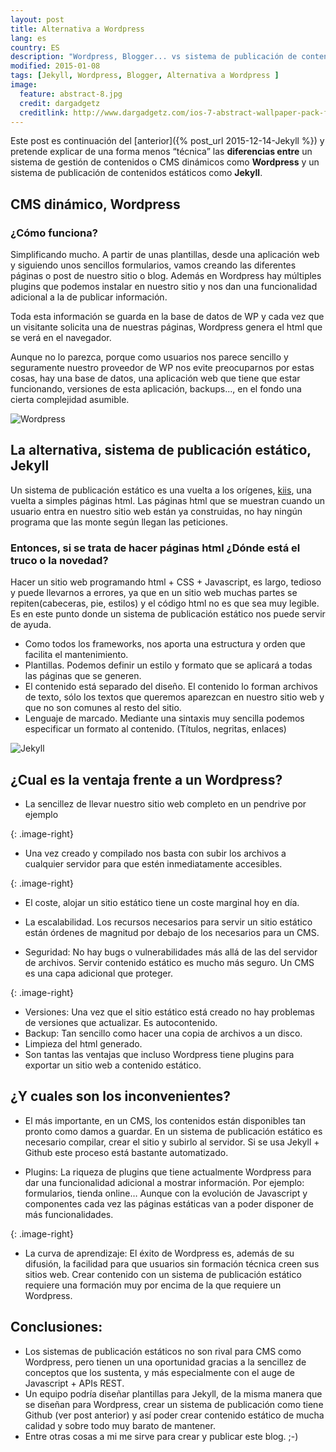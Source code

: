 ```yaml
---
layout: post
title: Alternativa a Wordpress
lang: es
country: ES
description: "Wordpress, Blogger... vs sistema de publicación de contenidos estáticos"
modified: 2015-01-08
tags: [Jekyll, Wordpress, Blogger, Alternativa a Wordpress ]
image:
  feature: abstract-8.jpg
  credit: dargadgetz
  creditlink: http://www.dargadgetz.com/ios-7-abstract-wallpaper-pack-for-iphone-5-and-ipod-touch-retina/
---
```


 

Este post es continuación del [anterior]({% post_url 2015-12-14-Jekyll %}) y pretende explicar de una forma menos “técnica” las **diferencias entre** un sistema de gestión de contenidos o CMS dinámicos como **Wordpress** y un sistema de publicación de contenidos estáticos como **Jekyll**.

## CMS dinámico, Wordpress

### ¿Cómo funciona?
Simplificando mucho. A partir de unas plantillas, desde una aplicación web y siguiendo unos sencillos formularios, vamos creando las diferentes páginas o post de nuestro sitio o blog. Además en Wordpress hay múltiples plugins que podemos instalar en nuestro sitio y nos dan una funcionalidad adicional a la de publicar información.


Toda esta información se guarda en la base de datos de WP y cada vez que un visitante solicita una de nuestras páginas, Wordpress genera el html que se verá en el navegador.


Aunque no lo parezca, porque como usuarios nos parece sencillo y seguramente nuestro proveedor de WP nos evite preocuparnos por estas cosas, hay una base de datos, una aplicación web que tiene que estar funcionando, versiones de esta aplicación, backups..., en el fondo una cierta complejidad asumible.


<img src="{{ site.url }}/images/20160108AlternativaWP/Wordpress.jpg" alt="Wordpress">

## La alternativa, sistema de publicación estático, Jekyll
Un sistema de publicación estático es una vuelta a los orígenes, [kiis](https://es.wikipedia.org/wiki/Principio_KISS), una vuelta a simples páginas html. Las páginas html que se muestran cuando un usuario entra en nuestro sitio web están ya construidas, no hay ningún programa que las monte según llegan las peticiones. 

### Entonces, si se trata de hacer páginas html ¿Dónde está el truco o la novedad? 

Hacer un sitio web programando html + CSS + Javascript, es largo, tedioso y puede llevarnos a errores, ya que en un sitio web muchas partes se repiten(cabeceras, pie, estilos) y el código html no es que sea muy legible.
Es en este punto donde un sistema de publicación estático nos puede servir de ayuda.

* Como todos los frameworks, nos aporta una estructura y orden que facilita el mantenimiento.
* Plantillas. Podemos definir un estilo y formato que se aplicará a todas las páginas que se generen.
* El contenido está separado del diseño. El contenido lo forman archivos de texto, sólo los textos que queremos aparezcan en nuestro sitio web y que no son comunes al resto del sitio.
* Lenguaje de marcado. Mediante una sintaxis muy sencilla podemos especificar un formato al contenido. (Títulos, negritas, enlaces)

<img src="{{ site.url }}/images/20160108AlternativaWP/Jekyll.jpg" alt="Jekyll">

## ¿Cual es la ventaja frente a un Wordpress? 

* La sencillez de llevar nuestro sitio web completo en un pendrive por ejemplo

<img src="{{ site.url }}/images/20160108AlternativaWP/PenDrive-icon.png" alt="">{: .image-right}

* Una vez creado y compilado nos basta con subir los archivos a cualquier servidor para que estén inmediatamente accesibles.

<img src="{{ site.url }}/images/20160108AlternativaWP/money-icon.png" alt="">{: .image-right}

* El coste, alojar un sitio estático tiene un coste marginal hoy en día.

* La escalabilidad. Los recursos necesarios para servir un sitio estático están órdenes de magnitud por debajo de los necesarios para un CMS.
* Seguridad: No hay bugs o vulnerabilidades más allá de las del servidor de archivos. Servir contenido estático es mucho más seguro. Un CMS es una capa adicional que proteger.

<img src="{{ site.url }}/images/20160108AlternativaWP/security-Approved-icon.png" alt="">{: .image-right}

* Versiones: Una vez que el sitio estático está creado no hay problemas de versiones que actualizar. Es autocontenido.
* Backup: Tan sencillo como hacer una copia  de archivos a un disco.
* Limpieza del html generado.
* Son tantas las ventajas que incluso Wordpress tiene plugins para exportar un sitio web a contenido estático.

## ¿Y cuales son los inconvenientes?

* El más importante, en un CMS, los contenidos están disponibles tan pronto como damos a guardar. En un sistema de publicación estático es necesario compilar, crear el sitio y subirlo al servidor. Si se usa Jekyll + Github  este proceso está bastante automatizado.

* Plugins: La riqueza de plugins que tiene actualmente Wordpress para dar una funcionalidad adicional a mostrar información. Por ejemplo: formularios, tienda online… Aunque con la evolución de Javascript y componentes cada vez las páginas estáticas van a poder disponer de más funcionalidades.

<img src="{{ site.url }}/images/20160108AlternativaWP/Time-icon.png" alt="">{: .image-right}

* La curva de aprendizaje: El éxito de Wordpress es, además de su difusión, la facilidad para que usuarios sin formación técnica creen sus sitios web. Crear contenido con un sistema de publicación estático requiere una formación muy por encima de la que requiere un Wordpress.

## Conclusiones:

* Los sistemas de publicación estáticos no son rival para CMS como Wordpress, pero tienen un  una oportunidad gracias a la sencillez de conceptos que los sustenta, y más especialmente con el auge de Javascript + APIs REST.
* Un equipo podría diseñar plantillas para Jekyll, de la misma manera que se diseñan para Wordpress, crear  un sistema de publicación como tiene Github (ver post anterior) y así poder crear contenido estático de mucha calidad y sobre todo muy barato de mantener.  
* Entre otras cosas a mi me sirve para crear y publicar este blog.  ;-)




